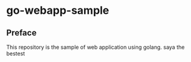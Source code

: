 # go-webapp-sample



## Preface
This repository is the sample of web application using golang.
saya the  bestest
